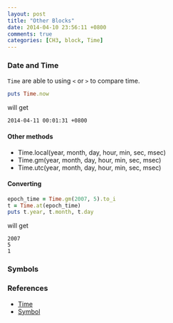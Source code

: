 ```yaml
---
layout: post
title: "Other Blocks"
date: 2014-04-10 23:56:11 +0800
comments: true
categories: [CH3, block, Time] 
---
```


<!-- more -->

### Date and Time

`Time` are able to using `<` or `>` to compare time.

```ruby
puts Time.now
```

will get

```text
2014-04-11 00:01:31 +0800
```

#### Other methods

- Time.local(year, month, day, hour, min, sec, msec)
- Time.gm(year, month, day, hour, min, sec, msec)
- Time.utc(year, month, day, hour, min, sec, msec)

#### Converting

```ruby
epoch_time = Time.gm(2007, 5).to_i
t = Time.at(epoch_time)
puts t.year, t.month, t.day
```

will get

```text
2007
5
1
```

### Symbols



### References

- [Time](http://www.ruby-doc.org/core-2.1.1/Time.html)
- [Symbol](http://www.ruby-doc.org/core-2.1.1/Symbol.html)

